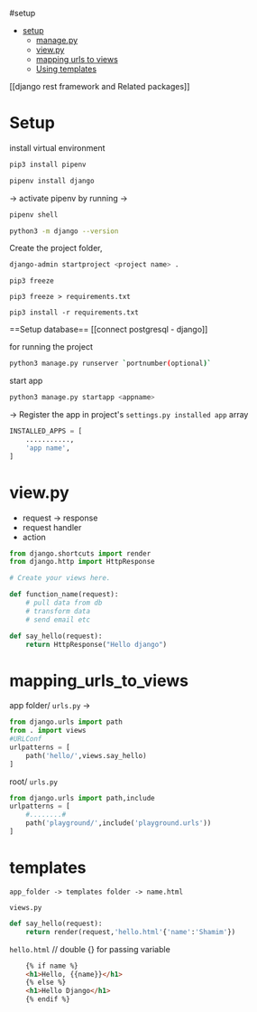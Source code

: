 #setup 
- [setup](#Setup)
	- [manage.py](#manage.py)
	- [view.py](#view.py)
	- [mapping urls to views](#mapping_urls_to_views)
	- [Using templates](#templates)

[[django rest framework and Related packages]]

# Setup
install virtual environment
```bash
pip3 install pipenv
```

```bash
pipenv install django
```

-> activate pipenv by running ->
```bash
pipenv shell
```

```bash
python3 -m django --version
```

Create the project folder, 
```bash
django-admin startproject <project name> .
```

```
pip3 freeze
```

```
pip3 freeze > requirements.txt
```

```
pip3 install -r requirements.txt
```

==Setup database==
[[connect postgresql - django]]

for running the project
```bash
python3 manage.py runserver `portnumber(optional)`
```

start app
```bash
python3 manage.py startapp <appname>
```

-> Register the app in project's `settings.py installed app` array

```python
INSTALLED_APPS = [
	...........,
	'app name',
]
```

# view.py
- request -> response
- request handler
- action
```python
from django.shortcuts import render
from django.http import HttpResponse

# Create your views here.

def function_name(request):
	# pull data from db
	# transform data
	# send email etc

def say_hello(request):
	return HttpResponse("Hello django")
```

# mapping_urls_to_views
app folder/ `urls.py` -> 
```python
from django.urls import path
from . import views
#URLConf
urlpatterns = [
	path('hello/',views.say_hello)
]
```
root/ `urls.py`
```python
from django.urls import path,include
urlpatterns = [
	#........#
	path('playground/',include('playground.urls'))
]
```

# templates
`app_folder -> templates folder -> name.html`

`views.py`
```python
def say_hello(request):
	return render(request,'hello.html'{'name':'Shamim'})
```
`hello.html` // double {} for passing variable
```html
	{% if name %}
	<h1>Hello, {{name}}</h1>
	{% else %}
	<h1>Hello Django</h1>
	{% endif %}
```
